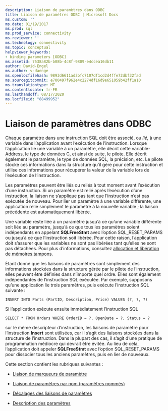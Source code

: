 ```yaml
---
description: Liaison de paramètres dans ODBC
title: Liaison de paramètres ODBC | Microsoft Docs
ms.custom: ''
ms.date: 01/19/2017
ms.prod: sql
ms.prod_service: connectivity
ms.reviewer: ''
ms.technology: connectivity
ms.topic: conceptual
helpviewer_keywords:
- binding parameters [ODBC]
ms.assetid: 7538a82b-b08b-4c8f-9809-e4ccea16db11
author: David-Engel
ms.author: v-daenge
ms.openlocfilehash: 9893d6611ad2bfc7107df1cd2d4ffe72dbf32fad
ms.sourcegitcommit: e700497f962e4c2274df16d9e651059b42ff1a10
ms.translationtype: MT
ms.contentlocale: fr-FR
ms.lasthandoff: 08/17/2020
ms.locfileid: "88499952"
---
```

# <a name="binding-parameters-odbc"></a>Liaison de paramètres dans ODBC
Chaque paramètre dans une instruction SQL doit être associé, ou *lié,* à une variable dans l’application avant l’exécution de l’instruction. Lorsque l’application lie une variable à un paramètre, elle décrit cette variable-Address, le type de données C, et ainsi de suite, le pilote. Elle décrit également le paramètre, le type de données SQL, la précision, etc. Le pilote stocke ces informations dans la structure qu’il gère pour cette instruction et utilise ces informations pour récupérer la valeur de la variable lors de l’exécution de l’instruction.  
  
 Les paramètres peuvent être liés ou reliés à tout moment avant l’exécution d’une instruction. Si un paramètre est relié après l’exécution d’une instruction, la liaison ne s’applique pas tant que l’instruction n’est pas exécutée de nouveau. Pour lier un paramètre à une variable différente, une application relie simplement le paramètre à la nouvelle variable ; la liaison précédente est automatiquement libérée.  
  
 Une variable reste liée à un paramètre jusqu’à ce qu’une variable différente soit liée au paramètre, jusqu’à ce que tous les paramètres soient indépendants en appelant **SQLFreeStmt** avec l’option SQL_RESET_PARAMS ou jusqu’à ce que l’instruction soit libérée. Pour cette raison, l’application doit s’assurer que les variables ne sont pas libérées tant qu’elles ne sont pas détachées. Pour plus d’informations, consultez [allocation et libération de mémoires tampons](../../../odbc/reference/develop-app/allocating-and-freeing-buffers.md).  
  
 Étant donné que les liaisons de paramètres sont simplement des informations stockées dans la structure gérée par le pilote de l’instruction, elles peuvent être définies dans n’importe quel ordre. Elles sont également indépendantes de l’instruction SQL exécutée. Par exemple, supposons qu’une application lie trois paramètres, puis exécute l’instruction SQL suivante :  
  
```  
INSERT INTO Parts (PartID, Description, Price) VALUES (?, ?, ?)  
```  
  
 Si l’application exécute ensuite immédiatement l’instruction SQL  
  
```  
SELECT * FROM Orders WHERE OrderID = ?, OpenDate = ?, Status = ?  
```  
  
 sur le même descripteur d’instruction, les liaisons de paramètre pour l’instruction **Insert** sont utilisées, car il s’agit des liaisons stockées dans la structure de l’instruction. Dans la plupart des cas, il s’agit d’une pratique de programmation médiocre qui devrait être évitée. Au lieu de cela, l’application doit appeler **SQLFreeStmt** avec l’option SQL_RESET_PARAMS pour dissocier tous les anciens paramètres, puis en lier de nouveaux.  
  
 Cette section contient les rubriques suivantes :  
  
-   [Liaison de marqueurs de paramètre](../../../odbc/reference/develop-app/binding-parameter-markers.md)  
  
-   [Liaison de paramètres par nom (paramètres nommés)](../../../odbc/reference/develop-app/binding-parameters-by-name-named-parameters.md)  
  
-   [Décalages des liaisons de paramètres](../../../odbc/reference/develop-app/parameter-binding-offsets.md)  
  
-   [Description des paramètres](../../../odbc/reference/develop-app/describing-parameters.md)
